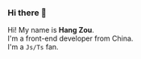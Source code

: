 ### Hi there 👋

Hi! My name is **Hang Zou**.  
I'm a front-end developer from China.  
I'm a `Js/Ts` fan.
